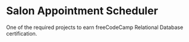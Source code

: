 # Salon Appointment Scheduler

One of the required projects to earn freeCodeCamp Relational Database certification.
